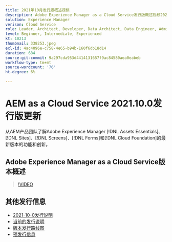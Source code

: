 ```yaml
---
title: 2021年10月发行版概述视频
description: Adobe Experience Manager as a Cloud Service发行版概述视频2021.10.0。
solution: Experience Manager
verison: Cloud Service
role: Leader, Architect, Developer, Data Architect, Data Engineer, Admin, User
level: Beginner, Intermediate, Experienced
kt: 10213
thumbnail: 338253.jpeg
exl-id: 4ac4096e-c758-4e65-b94b-160f6db18d14
duration: 684
source-git-commit: 9a297cda953d4414131657f9ac84580aea0eabeb
workflow-type: tm+mt
source-wordcount: '76'
ht-degree: 6%

---
```


# AEM as a Cloud Service 2021.10.0发行版更新

从AEM产品团队了解Adobe Experience Manager [!DNL Assets Essentials]、[!DNL Sites]、[!DNL Screens]、[!DNL Forms]和[!DNL Cloud Foundation]的最新版本的功能和创新。

## Adobe Experience Manager as a Cloud Service版本概述

>[!VIDEO](https://video.tv.adobe.com/v/338253/?quality=12&learn=on)


## 其他发行信息

* [2021-10-0发行说明](https://experienceleague.adobe.com/docs/experience-manager-cloud-service/content/release-notes/release-notes/2021/release-notes-2021-10-0.html?lang=zh-Hans)
* [当前的发行说明](https://experienceleague.adobe.com/docs/experience-manager-cloud-service/content/release-notes/home.html?lang=zh-Hans)
* [版本发行路线图](https://experienceleague.adobe.com/docs/experience-manager-release-information/aem-release-updates/update-releases-roadmap.html?lang=zh-Hans)
* [预发行信息](https://experienceleague.adobe.com/docs/experience-manager-cloud-service/content/release-notes/prerelease.html?lang=zh-Hans)
